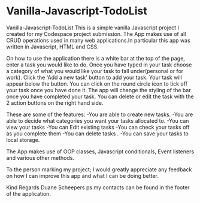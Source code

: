 # Vanilla-Javascript-TodoList
Vanilla-Javascript-TodoList
This is a simple vanilla Javascript project I created for my Codespace project submission.
The App makes use of all CRUD operations used in many web applications.In particular this app was written in Javascript, HTML and CSS.

On how to use the application there is a white bar at the top of the page, enter a
task you would like to do. Once you have typed in your task choose a category of what you would like your task to fall under(personal or for work). Click the 'Add a new task' button to add your task. Your task will appear below the button. You can click on the round circle icon to tick off your task once you have done it. The app will change the styling of the bar once you have completed your task. You can delete or edit the task with the 2 action buttons on the right hand side.

These are some of the features:
-You are able to create new tasks.
-You are able to decide what categories you want your tasks allocated to.
-You can view your tasks
-You can Edit existing tasks
-You can check your tasks off as you complete them
-You can delete tasks .
-You can save your tasks to local storage.

The App makes use of OOP classes, Javascript conditionals, Event listeners and various other methods.

To the person marking my project; I would greatly appreciate any feedback on how I can improve this app and what I can be doing better.

Kind Regards Duane Scheepers
ps.my contacts can be found in the footer of the application.

